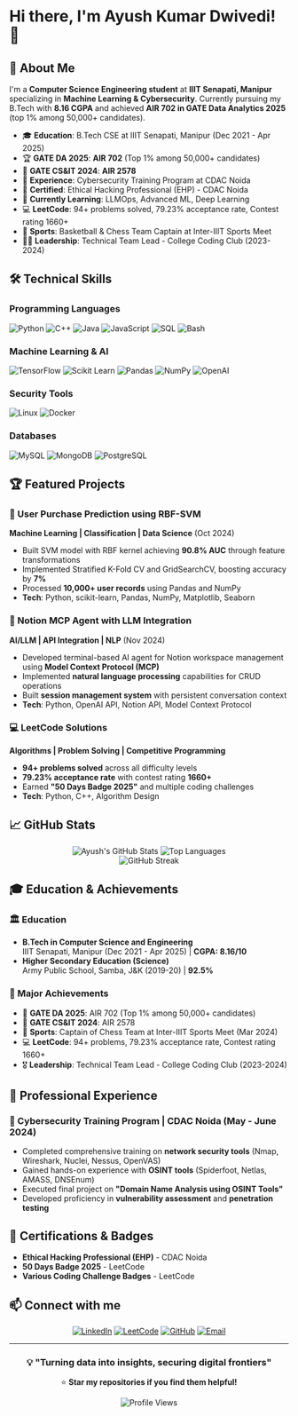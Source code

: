# Hi there, I'm Ayush Kumar Dwivedi! 👋

## 🚀 About Me

I'm a **Computer Science Engineering student** at **IIIT Senapati, Manipur** specializing in **Machine Learning & Cybersecurity**. Currently pursuing my B.Tech with **8.16 CGPA** and achieved **AIR 702 in GATE Data Analytics 2025** (top 1% among 50,000+ candidates).

- 🎓 **Education**: B.Tech CSE at IIIT Senapati, Manipur (Dec 2021 - Apr 2025)
- 🏆 **GATE DA 2025**: **AIR 702** (Top 1% among 50,000+ candidates)
- 🥈 **GATE CS&IT 2024**: **AIR 2578**  
- 💼 **Experience**: Cybersecurity Training Program at CDAC Noida
- 🔐 **Certified**: Ethical Hacking Professional (EHP) - CDAC Noida
- 🌱 **Currently Learning**: LLMOps, Advanced ML, Deep Learning
- 💻 **LeetCode**: 94+ problems solved, 79.23% acceptance rate, Contest rating 1660+
- 🏀 **Sports**: Basketball & Chess Team Captain at Inter-IIIT Sports Meet
- 👨‍💻 **Leadership**: Technical Team Lead - College Coding Club (2023-2024)

## 🛠️ Technical Skills

### Programming Languages
![Python](https://img.shields.io/badge/Python-3776AB?style=for-the-badge&logo=python&logoColor=white)
![C++](https://img.shields.io/badge/C++-00599C?style=for-the-badge&logo=cplusplus&logoColor=white)
![Java](https://img.shields.io/badge/Java-ED8B00?style=for-the-badge&logo=java&logoColor=white)
![JavaScript](https://img.shields.io/badge/JavaScript-F7DF1E?style=for-the-badge&logo=javascript&logoColor=black)
![SQL](https://img.shields.io/badge/SQL-4479A1?style=for-the-badge&logo=postgresql&logoColor=white)
![Bash](https://img.shields.io/badge/Bash-4EAA25?style=for-the-badge&logo=gnu-bash&logoColor=white)

### Machine Learning & AI
![TensorFlow](https://img.shields.io/badge/TensorFlow-FF6F00?style=for-the-badge&logo=tensorflow&logoColor=white)
![Scikit Learn](https://img.shields.io/badge/Scikit_Learn-F7931E?style=for-the-badge&logo=scikit-learn&logoColor=white)
![Pandas](https://img.shields.io/badge/Pandas-150458?style=for-the-badge&logo=pandas&logoColor=white)
![NumPy](https://img.shields.io/badge/NumPy-013243?style=for-the-badge&logo=numpy&logoColor=white)
![OpenAI](https://img.shields.io/badge/OpenAI-412991?style=for-the-badge&logo=openai&logoColor=white)

### Security Tools
![Linux](https://img.shields.io/badge/Linux-FCC624?style=for-the-badge&logo=linux&logoColor=black)
![Docker](https://img.shields.io/badge/Docker-2496ED?style=for-the-badge&logo=docker&logoColor=white)

### Databases
![MySQL](https://img.shields.io/badge/MySQL-4479A1?style=for-the-badge&logo=mysql&logoColor=white)
![MongoDB](https://img.shields.io/badge/MongoDB-47A248?style=for-the-badge&logo=mongodb&logoColor=white)
![PostgreSQL](https://img.shields.io/badge/PostgreSQL-316192?style=for-the-badge&logo=postgresql&logoColor=white)

## 🏆 Featured Projects

### 🧠 User Purchase Prediction using RBF-SVM
**Machine Learning | Classification | Data Science** (Oct 2024)
- Built SVM model with RBF kernel achieving **90.8% AUC** through feature transformations
- Implemented Stratified K-Fold CV and GridSearchCV, boosting accuracy by **7%**
- Processed **10,000+ user records** using Pandas and NumPy
- **Tech**: Python, scikit-learn, Pandas, NumPy, Matplotlib, Seaborn

### 🤖 Notion MCP Agent with LLM Integration  
**AI/LLM | API Integration | NLP** (Nov 2024)
- Developed terminal-based AI agent for Notion workspace management using **Model Context Protocol (MCP)**
- Implemented **natural language processing** capabilities for CRUD operations
- Built **session management system** with persistent conversation context
- **Tech**: Python, OpenAI API, Notion API, Model Context Protocol

### 💻 LeetCode Solutions
**Algorithms | Problem Solving | Competitive Programming**
- **94+ problems solved** across all difficulty levels
- **79.23% acceptance rate** with contest rating **1660+**
- Earned **"50 Days Badge 2025"** and multiple coding challenges
- **Tech**: Python, C++, Algorithm Design

## 📈 GitHub Stats

<div align="center">
  <img src="https://github-readme-stats.vercel.app/api?username=AyushDwi&show_icons=true&theme=radical&hide_border=true" alt="Ayush's GitHub Stats" />
  <img src="https://github-readme-stats.vercel.app/api/top-langs/?username=AyushDwi&theme=radical&hide_border=true&layout=compact" alt="Top Languages" />
</div>

<div align="center">
  <img src="https://github-readme-streak-stats.herokuapp.com/?user=AyushDwi&theme=radical&hide_border=true" alt="GitHub Streak" />
</div>

## 🎓 Education & Achievements

### 🏛️ Education
- **B.Tech in Computer Science and Engineering**  
  IIIT Senapati, Manipur (Dec 2021 - Apr 2025) | **CGPA: 8.16/10**
- **Higher Secondary Education (Science)**  
  Army Public School, Samba, J&K (2019-20) | **92.5%**

### 🏅 Major Achievements
- 🥇 **GATE DA 2025**: AIR 702 (Top 1% among 50,000+ candidates)
- 🥈 **GATE CS&IT 2024**: AIR 2578
- 🏀 **Sports**: Captain of Chess Team at Inter-IIIT Sports Meet (Mar 2024)
- 💻 **LeetCode**: 94+ problems, 79.23% acceptance rate, Contest rating 1660+
- 🎖️ **Leadership**: Technical Team Lead - College Coding Club (2023-2024)

## 💼 Professional Experience

### 🔐 Cybersecurity Training Program | CDAC Noida (May - June 2024)
- Completed comprehensive training on **network security tools** (Nmap, Wireshark, Nuclei, Nessus, OpenVAS)
- Gained hands-on experience with **OSINT tools** (Spiderfoot, Netlas, AMASS, DNSEnum)
- Executed final project on **"Domain Name Analysis using OSINT Tools"**
- Developed proficiency in **vulnerability assessment** and **penetration testing**

## 🏅 Certifications & Badges
- **Ethical Hacking Professional (EHP)** - CDAC Noida
- **50 Days Badge 2025** - LeetCode
- **Various Coding Challenge Badges** - LeetCode

## 📫 Connect with me

<div align="center">

[![LinkedIn](https://img.shields.io/badge/LinkedIn-0077B5?style=for-the-badge&logo=linkedin&logoColor=white)](https://linkedin.com/in/ayushdwivedi0702)
[![LeetCode](https://img.shields.io/badge/LeetCode-FFA116?style=for-the-badge&logo=leetcode&logoColor=white)](https://leetcode.com/u/ayushdwivedi0702/)
[![GitHub](https://img.shields.io/badge/GitHub-100000?style=for-the-badge&logo=github&logoColor=white)](https://github.com/AyushDwi)
[![Email](https://img.shields.io/badge/Email-D14836?style=for-the-badge&logo=gmail&logoColor=white)](mailto:ayushkumar8101932@gmail.com)

</div>

---

<div align="center">

### 💡 "Turning data into insights, securing digital frontiers"

⭐ **Star my repositories if you find them helpful!**

![Profile Views](https://komarev.com/ghpvc/?username=AyushDwi&color=brightgreen&style=flat-square)

</div>
